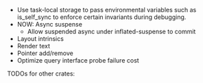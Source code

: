 - Use task-local storage to pass environmental variables such as is_self_sync to enforce certain invariants during debugging.
- NOW: Async suspense
    - Allow suspended async under inflated-suspense to commit
- Layout intrinsics
- Render text
- Pointer add/remove
- Optimize query interface probe failure cost


TODOs for other crates:
